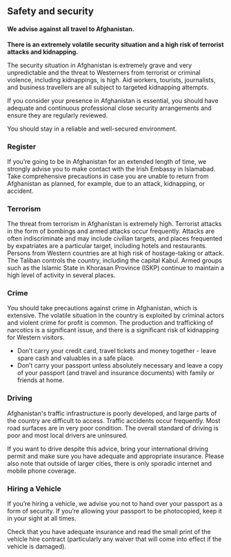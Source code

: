 ## Safety and security

#### **We advise against all travel to Afghanistan.**

**There is an extremely volatile security situation and a high risk of terrorist attacks and kidnapping.**

The security situation in Afghanistan is extremely grave and very unpredictable and the threat to Westerners from terrorist or criminal violence, including kidnappings, is high. Aid workers, tourists, journalists, and business travellers are all subject to targeted kidnapping attempts.

If you consider your presence in Afghanistan is essential, you should have adequate and continuous professional close security arrangements and ensure they are regularly reviewed.

You should stay in a reliable and well-secured environment.

### **Register**

If you’re going to be in Afghanistan for an extended length of time, we strongly advise you to make contact with the Irish Embassy in Islamabad. Take comprehensive precautions in case you are unable to return from Afghanistan as planned, for example, due to an attack, kidnapping, or accident.

### **Terrorism**

The threat from terrorism in Afghanistan is extremely high. Terrorist attacks in the form of bombings and armed attacks occur frequently. Attacks are often indiscriminate and may include civilian targets, and places frequented by expatriates are a particular target, including hotels and restaurants. Persons from Western countries are at high risk of hostage-taking or attack. The Taliban controls the country, including the capital Kabul. Armed groups such as the Islamic State in Khorasan Province (ISKP) continue to maintain a high level of activity in several places.

### **Crime**

You should take precautions against crime in Afghanistan, which is extensive. The volatile situation in the country is exploited by criminal actors and violent crime for profit is common. The production and trafficking of narcotics is a significant issue, and there is a significant risk of kidnapping for Western visitors.

* Don’t carry your credit card, travel tickets and money together - leave spare cash and valuables in a safe place.
* Don’t carry your passport unless absolutely necessary and leave a copy of your passport (and travel and insurance documents) with family or friends at home.

### **Driving**

Afghanistan's traffic infrastructure is poorly developed, and large parts of the country are difficult to access. Traffic accidents occur frequently. Most road surfaces are in very poor condition. The overall standard of driving is poor and most local drivers are uninsured.

If you want to drive despite this advice, bring your international driving permit and make sure you have adequate and appropriate insurance. Please also note that outside of larger cities, there is only sporadic internet and mobile phone coverage.

### **Hiring a Vehicle**

If you’re hiring a vehicle, we advise you not to hand over your passport as a form of security. If you’re allowing your passport to be photocopied, keep it in your sight at all times.

Check that you have adequate insurance and read the small print of the vehicle hire contract (particularly any waiver that will come into effect if the vehicle is damaged).